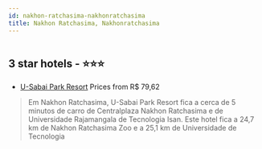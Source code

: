```yaml
---
id: nakhon-ratchasima-nakhonratchasima
title: Nakhon Ratchasima, Nakhonratchasima
---
```


<center><img src="https://i.travelapi.com/hotels/14000000/13310000/13307000/13306972/37a6e195_z.jpg" alt="" /></center>


##  3 star hotels - ⭐️⭐️⭐️

-    [U-Sabai Park Resort](https://www.hurb.com/br/aud/https://www.hurb.com/br/hotels/nakhon-ratchasima/u-sabai-park-resort-HT-MX1N?cmp=18055) Prices from R$ 79,62
   > Em Nakhon Ratchasima, U-Sabai Park Resort fica a cerca de 5 minutos de carro de Centralplaza Nakhon Ratchasima e de Universidade Rajamangala de Tecnologia Isan.  Este hotel fica a 24,7 km de Nakhon Ratchasima Zoo e a 25,1 km de Universidade de Tecnologia 
